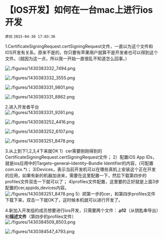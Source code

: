 # 【IOS开发】如何在一台mac上进行ios开发

`原创` `2015-04-30 17:03:36`

1.CertificateSigningRequest.certSigningRequest文件，一直以为这个文件和IOS开发有关系，原来不是的，你只要有苹果用户就算不是开发者也可以得到这个文件。（就因为这一点，所以我一开始一直很乱不知道怎么回事。）


![./figures/1430383332_7494.png](./52.png)
  
![./figures/1430383332_3555.png](./53.png)
  
![./figures/1430383331_9801.png](./54.png)
  
![./figures/1430383331_8862.png](./55.png)


2.进入开发者平台  
![./figures/1430383331_9261.png](./56.png)
  
![./figures/1430383252_4416.png](./57.png)
  
![./figures/1430383252_6107.png](./58.png)

![./figures/1430383251_8478.png](./59.png)

3.从上到下1,2,3,4下来就OK  1）cer需要刚刚得到的CertificateSigningRequest.certSigningRequest文件；  2）配置iOS App IDs，就是ios应用中的Targets–general–Identity–Bundle Identifier的内容，(可配置com.xxx.*)；  3)Devices，表示当前开发机可以在哪些真机上安装这个正在开发的应用，如果有新的机器加进来，需要在这里配置一下，然后下载第四步的profiles文件双击一下就可以了；  4)profiles文件配置，这里要的正好就是上面3步配置的cer,appids,devices内容。  
![./figures/1430383251_8478.png](./60.png)
  5）把第一步的cer，和第四步profiles文件下载下来，双击一下就OK了，这时候本机就可以进行开发了。

4.新加入开发组的成员想要进行ios开发，只需要两个文件：**.p12**（从钥匙串导出）和**描述文件**（第四步的profiles文件）  
![./figures/1430384509_8503.png](./61.png)
  
![./figures/1430384547_4793.png](./62.png)


